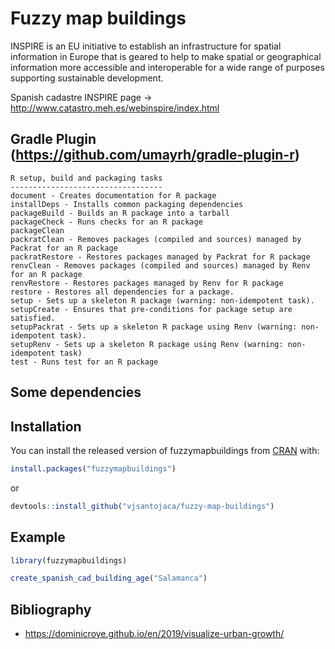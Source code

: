 
# Fuzzy map buildings

INSPIRE is an EU initiative to establish an infrastructure for spatial information in Europe that is geared to help to make spatial or geographical information more accessible and interoperable for a wide range of purposes supporting sustainable development.

Spanish cadastre INSPIRE page -> http://www.catastro.meh.es/webinspire/index.html

## Gradle Plugin (https://github.com/umayrh/gradle-plugin-r)
```
R setup, build and packaging tasks
----------------------------------
document - Creates documentation for R package
installDeps - Installs common packaging dependencies
packageBuild - Builds an R package into a tarball
packageCheck - Runs checks for an R package
packageClean
packratClean - Removes packages (compiled and sources) managed by Packrat for an R package
packratRestore - Restores packages managed by Packrat for R package
renvClean - Removes packages (compiled and sources) managed by Renv for an R package
renvRestore - Restores packages managed by Renv for R package
restore - Restores all dependencies for a package.
setup - Sets up a skeleton R package (warning: non-idempotent task).
setupCreate - Ensures that pre-conditions for package setup are satisfied.
setupPackrat - Sets up a skeleton R package using Renv (warning: non-idempotent task).
setupRenv - Sets up a skeleton R package using Renv (warning: non-idempotent task)
test - Runs test for an R package
```

## Some dependencies


## Installation

You can install the released version of fuzzymapbuildings from [CRAN](https://CRAN.R-project.org) with:

``` r
install.packages("fuzzymapbuildings")
```
or
```R
devtools::install_github("vjsantojaca/fuzzy-map-buildings")
```

## Example

``` r
library(fuzzymapbuildings)

create_spanish_cad_building_age("Salamanca")
```

## Bibliography
- https://dominicroye.github.io/en/2019/visualize-urban-growth/
